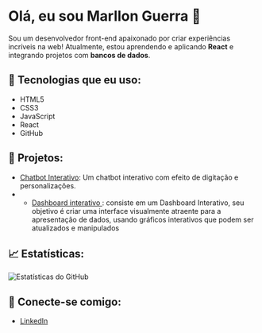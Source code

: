 # Olá, eu sou Marllon Guerra 👋

Sou um desenvolvedor front-end apaixonado por criar experiências incríveis na web! Atualmente, estou aprendendo e aplicando **React** e integrando projetos com **bancos de dados**.

## 🚀 Tecnologias que eu uso:
- HTML5
- CSS3
- JavaScript
- React
- GitHub

## 📂 Projetos:
- [Chatbot Interativo](https://github.com/marllin23/chatbot): Um chatbot interativo com efeito de digitação e personalizações.
- - [Dashboard interativo ](https://github.com/marllin23/Dashboard-interativo):  consiste em um Dashboard Interativo, seu objetivo é criar uma interface visualmente atraente para a apresentação de dados, usando gráficos interativos que podem ser atualizados e manipulados

## 📈 Estatísticas:
![Estatísticas do GitHub](https://github-readme-stats.vercel.app/api?username=marllin23&show_icons=true&hide_title=true)

## 🔗 Conecte-se comigo:
- [LinkedIn](https://www.linkedin.com/in/marllon-guerra-6ab4552a8/)
